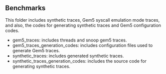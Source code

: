 ## Benchmarks

This folder includes synthetic traces, Gem5 syscall emulation mode traces, and also, the codes for generating synthetic traces and Gem5 configuration codes.

* gem5_traces: includes threads and snoop gem5 traces.
* gem5_traces_generation_codes: includes configuration files used to generate Gem5 traces.
* synthetic_traces: includes generated synthetic traces.
* synthetic_traces_generation_codes: includes the source code for generating synthetic traces.
